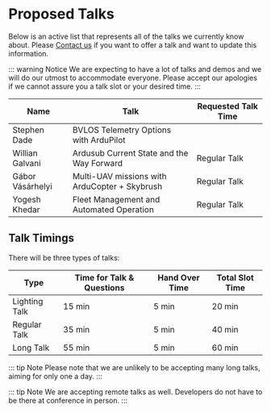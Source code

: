 # Proposed Talks

Below is an active list that represents all of the talks we currently know about. Please [Contact us](/help_and_contact) if you want to offer a talk and want to update this information.

::: warning Notice
We are expecting to have a lot of talks and demos and we will do our utmost to accommodate everyone. Please accept our apologies if we cannot assure you a talk slot or your desired time.
:::

<!-- cspell:disable -->

| Name             | Talk                                          | Requested Talk Time |
| ---------------- | --------------------------------------------- | ------------------- |
| Stephen Dade     | BVLOS Telemetry Options with ArduPilot        |                     |
| Willian Galvani  | Ardusub Current State and the Way Forward     | Regular Talk        |
| Gábor Vásárhelyi | Multi-UAV missions with ArduCopter + Skybrush | Regular Talk        |
| Yogesh Khedar    | Fleet Management and Automated Operation      | Regular Talk        |

<!-- | Andrew Tridgell                    | Systems Update                                                             |                     |
| Randy MacKay & Willian Galvani     | Small Aerial Photography Drones with AP                                    | Long Talk           |
| Rhys Mainwaring                    | Gazebo/Ross/ESP32 Rover/etc                                                |                     |
| Masaki Shibuya & Hisanori Sunohara | Integration of Eurekdynamics FFT GYRO with ArduPilot                       | Lightning Talk      |
| George Zogopoulos                  | An Exploration of TECS Parameters                                          | Regular Talk        |
| Fredrik Falkman                    | Remote Aero Talk                                                           |                     |
| Andy Piper                         | Small Fast Drone                                                           | Regular Talk        |
| Charlie Burge & Dan Moss           | Manna Talk: Challenges in drone delivery                                   |                     |
| Ryan Friedman                      | Ross/Plane talk?                                                           |                     |
| Simon Hancock                      | Linking Drones VTOL and mobile App                                         |                     |
| Leonard Hall                       | ??                                                                         |                     |
| Ben Pickard & Tamás Nepusz         | The challenges of a drone light show                                       |                     |
| Bob Entwistle & Cameron Boyd       | Design, Build, Fly: How ArduPilot Enhances Aerospace Engineering Education | Regular Talk        |
| Hamish Willee                      | Mavlink Report                                                             |                     |
| Sid Purohit                        | VS Code Ardupilot Developer Environment                                    |                     |
| Amilcar Lucas                      | ArduPilot Methodic Configurator                                            |                     |
| Simon Hancock                      | Linking One Drone Story                                                    | Regular Talk        |
| Rishabh Singh                      | EKF Work                                                                   | Lightning Talk      |
| Andras Schaffer                    | Mission Planner Update                                                     | Regular Talk        |
| Willian Galvani                    | BlueOS Updates                                                             | Regular Talk        |
| Tom Pittenger                      | Kraus Hamdani Aerospace Talk: Enhancements to ArduPilot                    | Regular Talk        |
| Lee Schofield                      | Instructing Users of ArduPilot                                             | Lightning Talk        | -->

<!-- cspell:enable -->

## Talk Timings

There will be three types of talks:

| Type          | Time for Talk & Questions | Hand Over Time | Total Slot Time |
| ------------- | ------------------------- | -------------- | --------------- |
| Lighting Talk | 15 min                    | 5 min          | 20 min          |
| Regular Talk  | 35 min                    | 5 min          | 40 min          |
| Long Talk     | 55 min                    | 5 min          | 60 min          |

::: tip Note
Please note that we are unlikely to be accepting many long talks, aiming for only one a day.
:::

::: tip Note
We are accepting remote talks as well. Developers do not have to be there at conference in person.
:::

